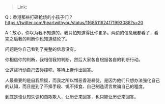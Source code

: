 > Link: 

Q：香港那些打砸抢烧的小孩子们？
https://twitter.com/heartwithyou/status/1168511924171993088?s=20

A：放心，你以为我不知道的，我只怕知道得比你更多。两边的信息我都看了，看完之后我的判断你也知道结论了。

问题是你自己看到了完整的信息没有。

你相信你的判断，我相信我的判断，然后大家各自根据各自的判断行动。

让这些行动自己去碰撞吧，等待上帝作出回答。

人最重要的是自我质疑，而我之所以憎恶香港暴徒，是因为他们只想办法强化自己的认知，而且是到了不择手段、饥不择食、自己制造谎言欺骗自己的程度。

到底是谁认知失调和自欺欺人，让历史来回答，也只能让历史来回答。
